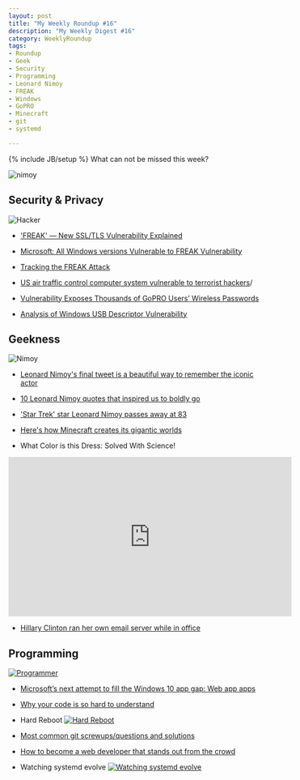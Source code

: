 ```yaml
---
layout: post
title: "My Weekly Roundup #16"
description: "My Weekly Digest #16"
category: WeeklyRoundup
tags: 
- Roundup
- Geek
- Security
- Programming
- Leonard Nimoy
- FREAK
- Windows
- GoPRO
- Minecraft
- git
- systemd

---
```

{% include JB/setup %}
What can not be missed this week?

![nimoy](https://pbs.twimg.com/media/B-8XBbyVIAA0wiV.jpg)
<!-- more -->

Security & Privacy
--
![Hacker](http://smashinghub.com/wp-content/uploads/2011/12/Information-Security-1.gif)

- [ 'FREAK' — New SSL/TLS Vulnerability Explained](http://thehackernews.com/2015/03/freak-openssl-vulnerability.html)

- [Microsoft: All Windows versions Vulnerable to FREAK Vulnerability](http://thehackernews.com/2015/03/freak-openssl-vulnerability_5.html)

- [Tracking the FREAK Attack](https://freakattack.com/)

- [US air traffic control computer system vulnerable to terrorist hackers](http://arstechnica.com/tech-policy/2015/03/us-air-traffic-control-computer-system-vulnerable-to-terrorist-hackers)/

- [Vulnerability Exposes Thousands of GoPRO Users’ Wireless Passwords](http://radar.andreafortuna.org/post/112635531459/vulnerability-exposes-thousands-of-gopro-users)

- [Analysis of Windows USB Descriptor Vulnerability](http://blog.coresecurity.com/2015/02/27/analysis-of-windows-usb-descriptor-vulnerability-ms13-081-cve-2013-3200/)

Geekness
--

![Nimoy](http://rack.0.mshcdn.com/media/ZgkyMDE1LzAyLzI3LzRmL2xlb25hcmRuaW1vLjViOTE0LmpwZwpwCXRodW1iCTk1MHg1MzQjCmUJanBn/e207371b/744/leonardnimoy.jpg)


- [Leonard Nimoy's final tweet is a beautiful way to remember the iconic actor](http://mashable.com/2015/02/27/leonard-nimoy-final-tweet/)

- [10 Leonard Nimoy quotes that inspired us to boldly go](http://mashable.com/2015/02/27/leonard-nimoy-quotes/)

- ['Star Trek' star Leonard Nimoy passes away at 83](http://www.engadget.com/2015/02/27/leonard-nimoy-llap/)

- [Here's how Minecraft creates its gigantic worlds](http://www.engadget.com/2015/03/04/how-minecraft-worlds-are-made/)

- What Color is this Dress: Solved With Science! 

<iframe width="560" height="315" src="https://www.youtube.com/embed/AskAQwOBvhc" frameborder="0" allowfullscreen></iframe>
<br/>

- [Hillary Clinton ran her own email server while in office](http://www.engadget.com/2015/03/04/hillary-clinton-ran-her-own-email-server/?ncid=rss_truncated)

Programming
--
[![Programmer](http://imgs.xkcd.com/comics/insurance.png)](http://xkcd.com/1494/)


- [Microsoft’s next attempt to fill the Windows 10 app gap: Web app apps](http://arstechnica.com/information-technology/2015/03/microsofts-next-attempt-to-fill-the-windows-10-app-gap-web-app-apps/)

- [Why your code is so hard to understand](http://aestheticio.com/why-your-code-is-hard-to-understand/)

- Hard Reboot
[![Hard Reboot](http://imgs.xkcd.com/comics/hard_reboot.png)](http://xkcd.com/1495/)


- [Most common git screwups/questions and solutions](http://41j.com/blog/2015/02/common-git-screwupsquestions-solutions/)

- [How to become a web developer that stands out from the crowd](http://aestheticio.com/how-to-become-a-web-developer-part-1/)

- Watching systemd evolve
[![Watching systemd evolve](https://i.imgur.com/HnJmvHm.gif)](http://devopsreactions.tumblr.com/post/112502661235/watching-systemd-evolve)




